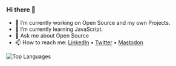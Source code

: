 ### Hi there 👋

- 🔭 I’m currently working on Open Source and my own Projects.
- 🌱 I’m currently learning JavaScript.
- 💬 Ask me about Open Source
- 📫 How to reach me: [LinkedIn](https://www.linkedin.com/in/thedipankarroy/) • [Twitter](https://twitter.com/the_dipankarroy) • [Mastodon](https://hachyderm.io/@thedipankarroy)


![Top Languages](https://github-readme-stats.vercel.app/api/wakatime?username=the_dipankarroy\&layout=compact)
